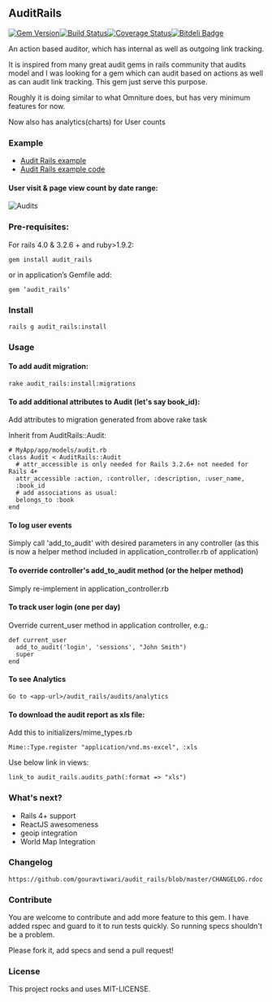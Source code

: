 ## AuditRails
[![Gem Version](https://badge.fury.io/rb/audit_rails.png)](http://badge.fury.io/rb/audit_rails)[![Build Status](https://travis-ci.org/gouravtiwari/audit_rails.png?branch=master)](https://travis-ci.org/gouravtiwari/audit_rails)[![Coverage Status](https://coveralls.io/repos/gouravtiwari/audit_rails/badge.png?branch=master)](https://coveralls.io/r/gouravtiwari/audit_rails?branch=master)[![Bitdeli Badge](https://d2weczhvl823v0.cloudfront.net/gouravtiwari/audit_rails/trend.png)](https://bitdeli.com/free "Bitdeli Badge")

An action based auditor, which has internal as well as outgoing link tracking.

It is inspired from many great audit gems in rails community that audits model and I was looking for a gem which can audit based on actions as well as can audit link tracking. This gem just serve this purpose.

Roughly it is doing similar to what Omniture does, but has very minimum features for now.

Now also has analytics(charts) for User counts

### Example

* [Audit Rails example](http://www.audit-rails.info)
* [Audit Rails example code](https://github.com/gouravtiwari/audit_rails_example)

#### User visit & page view count by date range:
![Audits](https://github.com/gouravtiwari/audit_rails/raw/master/docs/audit-rails.png)

### Pre-requisites:
For rails 4.0 & 3.2.6 + and ruby>1.9.2:

    gem install audit_rails

or in application’s Gemfile add:

    gem ‘audit_rails’

### Install

    rails g audit_rails:install
    
### Usage
#### To add audit migration:

    rake audit_rails:install:migrations

#### To add additional attributes to Audit (let's say book_id):

Add attributes to migration generated from above rake task

Inherit from AuditRails::Audit:

    # MyApp/app/models/audit.rb
    class Audit < AuditRails::Audit
      # attr_accessible is only needed for Rails 3.2.6+ not needed for Rails 4+
      attr_accessible :action, :controller, :description, :user_name, 
      :book_id
      # add associations as usual:
      belongs_to :book
    end

#### To log user events
Simply call 'add_to_audit' with desired parameters in any controller (as this is now a helper method included in application_controller.rb of application)

#### To override controller's add_to_audit method (or the helper method)
Simply re-implement in application_controller.rb

#### To track user login (one per day) 
Override current_user method in application controller, e.g.:

    def current_user
      add_to_audit('login', 'sessions', "John Smith")
      super
    end

#### To see Analytics

    Go to <app-url>/audit_rails/audits/analytics

#### To download the audit report as xls file:
Add this to initializers/mime_types.rb

    Mime::Type.register "application/vnd.ms-excel", :xls

Use below link in views:

    link_to audit_rails.audits_path(:format => "xls")

### What's next?
  - Rails 4+ support
  - ReactJS awesomeness
  - geoip integration
  - World Map Integration

### Changelog

    https://github.com/gouravtiwari/audit_rails/blob/master/CHANGELOG.rdoc

### Contribute

You are welcome to contribute and add more feature to this gem. I have added rspec and guard to it to run tests quickly. So running specs shouldn't be a problem.

Please fork it, add specs and send a pull request!

### License
This project rocks and uses MIT-LICENSE.
